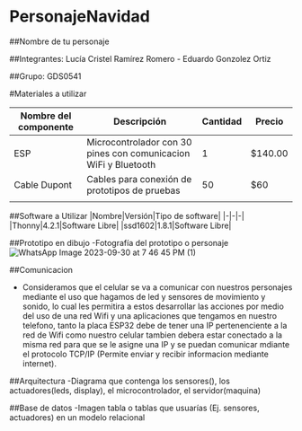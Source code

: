 # PersonajeNavidad
##Nombre de tu personaje

##Integrantes:
Lucía Cristel Ramírez Romero - Eduardo Gonzolez Ortiz

##Grupo:
GDS0541

#Materiales a utilizar

|Nombre del componente|Descripción|Cantidad|Precio|
|-|-|-|-|
|ESP|Microcontrolador con 30 pines con comunicacion WiFi y Bluetooth|1|$140.00|
|Cable Dupont|Cables para conexión de prototipos de pruebas|50|$60|
|||||

##Software a Utilizar
|Nombre|Versión|Tipo de software|
|-|-|-|
|Thonny|4.2.1|Software Libre|
|ssd1602|1.8.1|Software Libre|

##Prototipo en dibujo
-Fotografía del prototipo o personaje
![WhatsApp Image 2023-09-30 at 7 46 45 PM (1)](https://github.com/CristelRR/PersonajeNavidad/assets/135056625/47e79575-1302-4b49-b3bd-821c37e581fb)


##Comunicacion
- Consideramos que el celular se va a comunicar con nuestros personajes mediante el uso que hagamos de led y sensores de movimiento y sonido, lo cual les permitira a estos desarrollar las acciones por medio del uso de una red Wifi y una aplicaciones que tengamos en nuestro telefono, tanto la placa ESP32 debe de tener una IP pertenenciente a la red de Wifi como nuestro celular tambien debera estar conectado a la misma red para que se le asigne una IP y se puedan comunicar mdiante el protocolo TCP/IP (Permite enviar y recibir informacion mediante internet).

  
##Arquitectura
-Diagrama que contenga los sensores(), los actuadores(leds, display), el microcontrolador, el servidor(maquina)

##Base de datos
-Imagen tabla o tablas que usuarías (Ej. sensores, actuadores) en un modelo relacional
